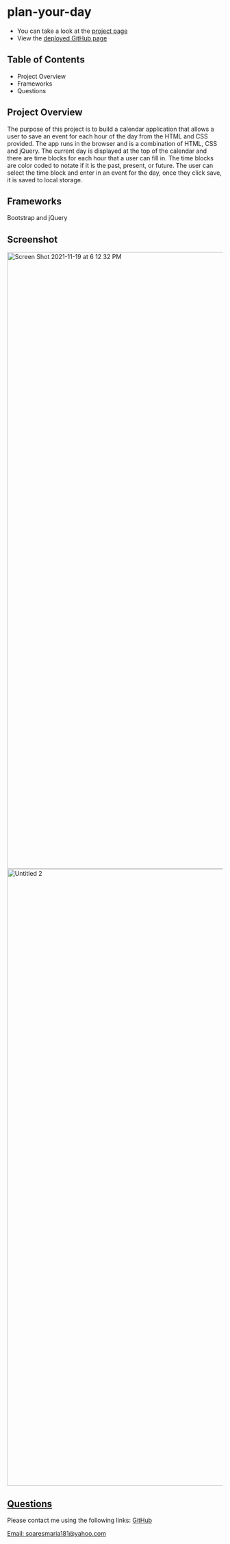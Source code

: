 # plan-your-day
* You can take a look at the [project page](https://github.com/soaresmaria/plan-your-day.git)
* View the [deployed GitHub page](https://soaresmaria.github.io/plan-your-day/)

## Table of Contents
* Project Overview
* Frameworks
* Questions

## Project Overview 

The purpose of this project is to build a calendar application that allows a user to save an event for each hour of the day from the HTML and CSS provided. The app runs in the browser and is a combination of HTML, CSS and jQuery. The current day is displayed at the top of the calendar and there are time blocks for each hour that a user can fill in. The time blocks are color coded to notate if it is the past, present, or future. The user can select the time block and enter in an event for the day, once they click save, it is saved to local storage. 

## Frameworks 

Bootstrap and jQuery 

## Screenshot
<img width="1440" alt="Screen Shot 2021-11-19 at 6 12 32 PM" src="https://user-images.githubusercontent.com/82120954/142703498-b03987d1-5394-41fa-b03f-8bc91b11f193.png">
     
<img width="1440" alt="Untitled 2" src="https://user-images.githubusercontent.com/82120954/142703503-f13a6d22-b061-420b-8120-f57fe75ccef7.png">

## [Questions](#table-of-contents)
Please contact me using the following links:
[GitHub](https://github.com/soaresmaria)

[Email: soaresmaria181@yahoo.com](mailto:soaresmaria181@yahoo.com)
